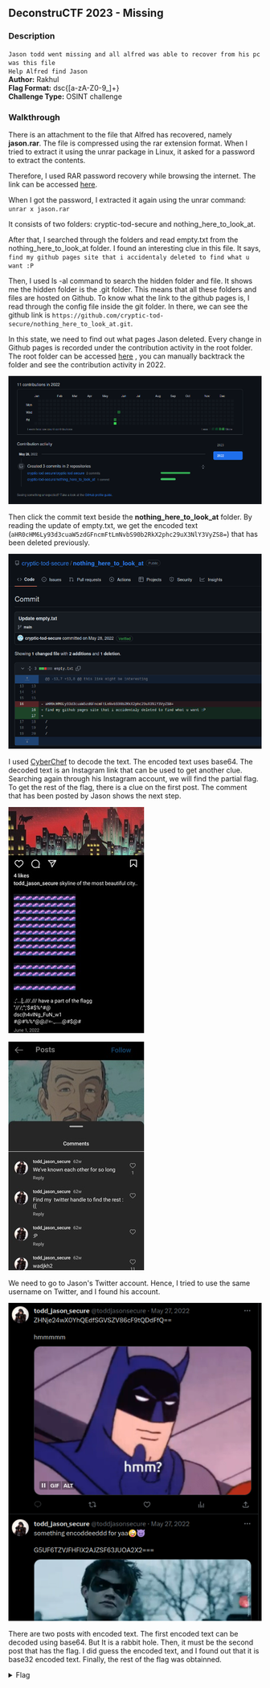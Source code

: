 ## DeconstruCTF 2023 - Missing
### Description
`Jason todd went missing and all alfred was able to recover from his pc was this file`  
`Help Alfred find Jason`   
**Author:** Rakhul   
**Flag Format:** dsc{[a-zA-Z0-9_]+}   
**Challenge Type:** OSINT challenge

### Walkthrough
There is an attachment to the file that Alfred has recovered, namely **jason.rar**. The file is compressed using the rar extension format. 
When I tried to extract it using the unrar package in Linux, it asked for a password to extract the contents.   

Therefore, I used RAR password recovery while browsing the internet. The link can be accessed [here](https://www.lostmypass.com/file-types/rar/). 

When I got the password, I extracted it again using the unrar command:
`unrar x jason.rar`

It consists of two folders: cryptic-tod-secure and nothing_here_to_look_at.

After that, I searched through the folders and read empty.txt from the nothing_here_to_look_at folder. I found an interesting clue in this file. It says,
`find my github pages site that i accidentaly deleted to find what u want :P`

Then, I used ls -al command to search the hidden folder and file. It shows me the hidden folder is the .git folder. This means that all these folders and files are hosted on Github. To know what the link to the github pages is, I read through the config file inside the git folder. In there, we can see the github link is `https://github.com/cryptic-tod-secure/nothing_here_to_look_at.git`.

In this state, we need to find out what pages Jason deleted. Every change in Github pages is recorded under the contribution activity in the root folder.
The root folder can be accessed [here](https://github.com/cryptic-tod-secure?tab=overview&from=2022-12-01&to=2022-12-31) , you can manually backtrack the folder and see the contribution activity in 2022.

![Committed files](commit.jpg)

Then click the commit text beside the **nothing_here_to_look_at** folder. By reading the update of empty.txt, we get the encoded text (`aHR0cHM6Ly93d3cuaW5zdGFncmFtLmNvbS90b2RkX2phc29uX3NlY3VyZS8=`) that has been deleted previously.

![Update of empty.txt file](empty.jpg)

I used [CyberChef](https://gchq.github.io/CyberChef/) to decode the text. The encoded text uses base64. The decoded text is an Instagram link that can be used to get another clue.  
Searching again through his Instagram account, we will find the partial flag. To get the rest of the flag, there is a clue on the first post. The comment that has been posted by Jason shows the next step. 

![Partial flag](partial_flag.PNG)

![Clue](clue.PNG)  

We need to go to Jason's Twitter account. Hence, I tried to use the same username on Twitter, and I found his account.

![Twitter page](twitter.jpg) 

There are two posts with encoded text. The first encoded text can be decoded using base64. But It is a rabbit hole.
Then, it must be the second post that has the flag. I did guess the encoded text, and I found out that it is base32 encoded text.
Finally, the rest of the flag was obtainned.

<details><summary> Flag </summary> dsc{h4vINg_FuN_w17h_O5INT_@Nd_m4p5} </details>
